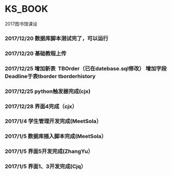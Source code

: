 # KS_BOOK
2017图书馆课设
### 2017/12/20 数据库脚本测试完了，可以运行
### 2017/12/20 基础教程上传
### 2017/12/25 增加新表  **TBOrder**（已在datebase.sql修改） 增加字段Deadline于表tborder   tborderhistory
### 2017/12/25 python触发器完成(cjx)
### 2017/12/28 界面4完成（cjx）
### 2017/1/4 学生管理开发完成(MeetSola）
### 2017/1/5 数据库插入脚本完成(MeetSola）
### 2017/1/5 界面5开发完成(ZhangYu）
### 2017/1/5 界面1、3开发完成(Cjq）
